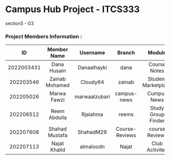 
# Campus Hub Project - ITCS333
section5 - G3 

### Project Members Information : 
|ID | Member Name| Username | Branch | Module |
|:----:|:----:|:----:|:----:|:----:|
|2022003431| Dana Husain   |   Danaalhayki   | dana |Course Notes   |
|202203546| Zainab Mohamed  |   Cloudy64   | zainab | Student Marketplace|
|202205026| Marwa Fawzi   |  marwaalzubari  | campus-news | Cumpus News |
|202206512| Reem Abdulla  | Rjalahma   | reems |Study Group Finder |
|202207608| Shahad Mustafa  |   ShahadM29   |  Course-Reviews   | course Reviews |
|202207113| Najat Khalid | almaloodn   | Najat | Club Activites |







